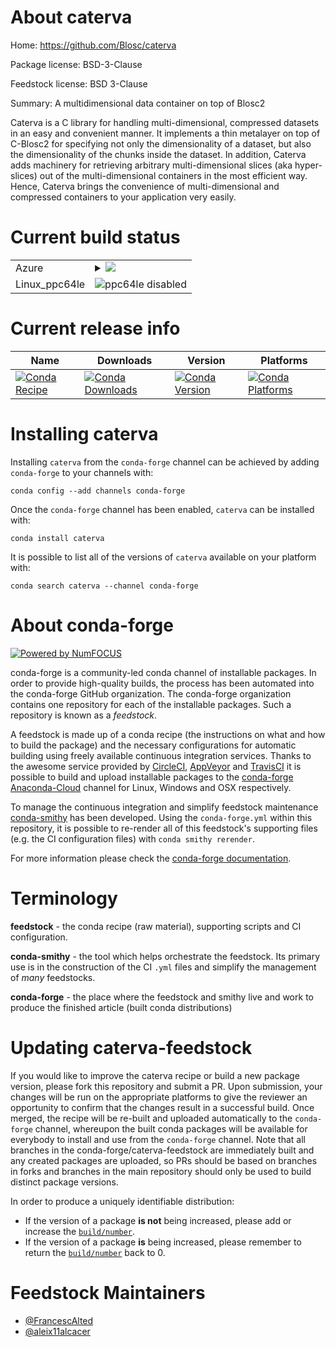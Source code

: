 About caterva
=============

Home: https://github.com/Blosc/caterva

Package license: BSD-3-Clause

Feedstock license: BSD 3-Clause

Summary: A multidimensional data container on top of Blosc2

Caterva is a C library for handling multi-dimensional, compressed datasets in an easy and convenient manner. It implements a thin metalayer on top of C-Blosc2 for specifying not only the dimensionality of a dataset, but also the dimensionality of the chunks inside the dataset. In addition, Caterva adds machinery for retrieving arbitrary multi-dimensional slices (aka hyper-slices) out of the multi-dimensional containers in the most efficient way. Hence, Caterva brings the convenience of multi-dimensional and compressed containers to your application very easily.


Current build status
====================


<table>
    
  <tr>
    <td>Azure</td>
    <td>
      <details>
        <summary>
          <a href="https://dev.azure.com/conda-forge/feedstock-builds/_build/latest?definitionId=10097&branchName=master">
            <img src="https://dev.azure.com/conda-forge/feedstock-builds/_apis/build/status/caterva-feedstock?branchName=master">
          </a>
        </summary>
        <table>
          <thead><tr><th>Variant</th><th>Status</th></tr></thead>
          <tbody><tr>
              <td>linux</td>
              <td>
                <a href="https://dev.azure.com/conda-forge/feedstock-builds/_build/latest?definitionId=10097&branchName=master">
                  <img src="https://dev.azure.com/conda-forge/feedstock-builds/_apis/build/status/caterva-feedstock?branchName=master&jobName=linux&configuration=linux_" alt="variant">
                </a>
              </td>
            </tr><tr>
              <td>osx</td>
              <td>
                <a href="https://dev.azure.com/conda-forge/feedstock-builds/_build/latest?definitionId=10097&branchName=master">
                  <img src="https://dev.azure.com/conda-forge/feedstock-builds/_apis/build/status/caterva-feedstock?branchName=master&jobName=osx&configuration=osx_" alt="variant">
                </a>
              </td>
            </tr><tr>
              <td>win</td>
              <td>
                <a href="https://dev.azure.com/conda-forge/feedstock-builds/_build/latest?definitionId=10097&branchName=master">
                  <img src="https://dev.azure.com/conda-forge/feedstock-builds/_apis/build/status/caterva-feedstock?branchName=master&jobName=win&configuration=win_" alt="variant">
                </a>
              </td>
            </tr>
          </tbody>
        </table>
      </details>
    </td>
  </tr>
  <tr>
    <td>Linux_ppc64le</td>
    <td>
      <img src="https://img.shields.io/badge/ppc64le-disabled-lightgrey.svg" alt="ppc64le disabled">
    </td>
  </tr>
</table>

Current release info
====================

| Name | Downloads | Version | Platforms |
| --- | --- | --- | --- |
| [![Conda Recipe](https://img.shields.io/badge/recipe-caterva-green.svg)](https://anaconda.org/conda-forge/caterva) | [![Conda Downloads](https://img.shields.io/conda/dn/conda-forge/caterva.svg)](https://anaconda.org/conda-forge/caterva) | [![Conda Version](https://img.shields.io/conda/vn/conda-forge/caterva.svg)](https://anaconda.org/conda-forge/caterva) | [![Conda Platforms](https://img.shields.io/conda/pn/conda-forge/caterva.svg)](https://anaconda.org/conda-forge/caterva) |

Installing caterva
==================

Installing `caterva` from the `conda-forge` channel can be achieved by adding `conda-forge` to your channels with:

```
conda config --add channels conda-forge
```

Once the `conda-forge` channel has been enabled, `caterva` can be installed with:

```
conda install caterva
```

It is possible to list all of the versions of `caterva` available on your platform with:

```
conda search caterva --channel conda-forge
```


About conda-forge
=================

[![Powered by NumFOCUS](https://img.shields.io/badge/powered%20by-NumFOCUS-orange.svg?style=flat&colorA=E1523D&colorB=007D8A)](http://numfocus.org)

conda-forge is a community-led conda channel of installable packages.
In order to provide high-quality builds, the process has been automated into the
conda-forge GitHub organization. The conda-forge organization contains one repository
for each of the installable packages. Such a repository is known as a *feedstock*.

A feedstock is made up of a conda recipe (the instructions on what and how to build
the package) and the necessary configurations for automatic building using freely
available continuous integration services. Thanks to the awesome service provided by
[CircleCI](https://circleci.com/), [AppVeyor](https://www.appveyor.com/)
and [TravisCI](https://travis-ci.com/) it is possible to build and upload installable
packages to the [conda-forge](https://anaconda.org/conda-forge)
[Anaconda-Cloud](https://anaconda.org/) channel for Linux, Windows and OSX respectively.

To manage the continuous integration and simplify feedstock maintenance
[conda-smithy](https://github.com/conda-forge/conda-smithy) has been developed.
Using the ``conda-forge.yml`` within this repository, it is possible to re-render all of
this feedstock's supporting files (e.g. the CI configuration files) with ``conda smithy rerender``.

For more information please check the [conda-forge documentation](https://conda-forge.org/docs/).

Terminology
===========

**feedstock** - the conda recipe (raw material), supporting scripts and CI configuration.

**conda-smithy** - the tool which helps orchestrate the feedstock.
                   Its primary use is in the construction of the CI ``.yml`` files
                   and simplify the management of *many* feedstocks.

**conda-forge** - the place where the feedstock and smithy live and work to
                  produce the finished article (built conda distributions)


Updating caterva-feedstock
==========================

If you would like to improve the caterva recipe or build a new
package version, please fork this repository and submit a PR. Upon submission,
your changes will be run on the appropriate platforms to give the reviewer an
opportunity to confirm that the changes result in a successful build. Once
merged, the recipe will be re-built and uploaded automatically to the
`conda-forge` channel, whereupon the built conda packages will be available for
everybody to install and use from the `conda-forge` channel.
Note that all branches in the conda-forge/caterva-feedstock are
immediately built and any created packages are uploaded, so PRs should be based
on branches in forks and branches in the main repository should only be used to
build distinct package versions.

In order to produce a uniquely identifiable distribution:
 * If the version of a package **is not** being increased, please add or increase
   the [``build/number``](https://conda.io/docs/user-guide/tasks/build-packages/define-metadata.html#build-number-and-string).
 * If the version of a package **is** being increased, please remember to return
   the [``build/number``](https://conda.io/docs/user-guide/tasks/build-packages/define-metadata.html#build-number-and-string)
   back to 0.

Feedstock Maintainers
=====================

* [@FrancescAlted](https://github.com/FrancescAlted/)
* [@aleix11alcacer](https://github.com/aleix11alcacer/)

